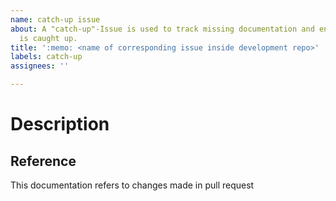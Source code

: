 ```yaml
---
name: catch-up issue
about: A "catch-up"-Issue is used to track missing documentation and ensure that it
  is caught up.
title: ':memo: <name of corresponding issue inside development repo>'
labels: catch-up
assignees: ''

---
```


# Description

<!-- please describe, what this documentation issue will be about -->

## Reference

This documentation refers to changes made in pull request [<!-- pr title -->](<!-- pr link -->)
